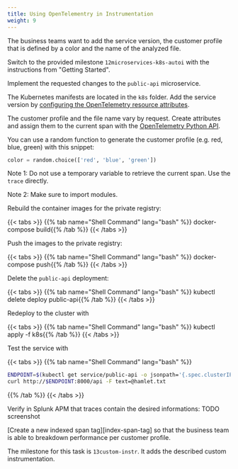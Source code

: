 ```yaml
---
title: Using OpenTelementry in Instrumentation
weight: 9
---
```

The business teams want to add the service version, the customer profile that is defined by a color and the name of the analyzed file.

Switch to the provided milestone `12microservices-k8s-autoi` with the instructions from "Getting Started".

Implement the requested changes to the `public-api` microservice.

The Kubernetes manifests are located in the `k8s` folder. Add the service version by [configuring the OpenTelemetry resource attributes][splunk-py-otel-cfg].

The customer profile and the file name vary by request. Create attributes and assign them to the current span with the [OpenTelemetry Python API][otel-py-api].

[splunk-py-otel-cfg]: https://github.com/signalfx/splunk-otel-python/blob/main/docs/advanced-config.md#trace-configuration

[otel-py-api]: https://opentelemetry-python.readthedocs.io/en/stable/faq-and-cookbook.html

You can use a random function to generate the customer profile (e.g. red, blue, green) with this snippet:

```python
color = random.choice(['red', 'blue', 'green'])
```

Note 1: Do not use a temporary variable to retrieve the current span. Use the `trace` directly.

Note 2: Make sure to import modules.

Rebuild the container images for the private registry:

{{< tabs >}}
{{% tab name="Shell Command" lang="bash" %}}
docker-compose build{{% /tab %}}
{{< /tabs >}}

Push the images to the private registry:

{{< tabs >}}
{{% tab name="Shell Command" lang="bash" %}}
docker-compose push{{% /tab %}}
{{< /tabs >}}

Delete the `public-api` deployment:

{{< tabs >}}
{{% tab name="Shell Command" lang="bash" %}}
kubectl delete deploy public-api{{% /tab %}}
{{< /tabs >}}

Redeploy to the cluster with

{{< tabs >}}
{{% tab name="Shell Command" lang="bash" %}}
kubectl apply -f k8s{{% /tab %}}
{{< /tabs >}}

Test the service with

{{< tabs >}}
{{% tab name="Shell Command" lang="bash" %}}

``` bash
ENDPOINT=$(kubectl get service/public-api -o jsonpath='{.spec.clusterIP}')
curl http://$ENDPOINT:8000/api -F text=@hamlet.txt
```

{{% /tab %}}
{{< /tabs >}}

Verify in Splunk APM that traces contain the desired informations: TODO screenshot

[Create a new indexed span tag][index-span-tag] so that the business team is able to breakdown performance per customer profile.

The milestone for this task is `13custom-instr`. It adds the described custom instrumentation.

[span-tag]: (https://docs.splunk.com/Observability/apm/span-tags/index-span-tags.html#index-a-new-span-tag)

